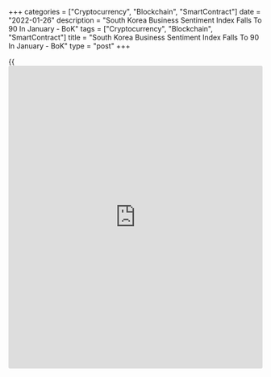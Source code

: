 +++
categories = ["Cryptocurrency", "Blockchain", "SmartContract"]
date = "2022-01-26"
description = "South Korea Business Sentiment Index Falls To 90 In January - BoK"
tags = ["Cryptocurrency", "Blockchain", "SmartContract"]
title = "South Korea Business Sentiment Index Falls To 90 In January - BoK"
type = "post"
+++

{{<iframe id="large-banner" src="https://www.bounty.group/#slide=5.0" width="100%" height="600" scrolling="no" style="border: 0px solid rgb(216, 221, 230); border-radius: 3px;">}}

Manufacturing [business][1] conditions in South Korea deteriorated in
January, the Bank of Korea said on Thursday as its Business Survey Index
fell to a score of 90 in January from 95 in December.

The outlook also came in at 90, down from 92 a month earlier.

In the non-manufacturing sector, the BSI on business conditions for
January was 83, up 1 point from the previous month, while the outlook
for the following month also rose by 4 points to 82.

The Economic Sentiment Index (ESI) - a composite of the BSI and the CSI
(Consumer Survey Index) - for January was 105.6, up 1.1 points from
December.

For comments and feedback [contact](https://www.playgroundfx.com/contact/): editorial@rtt[news](https://www.letsplayfx.com/blog/forex-news-website/).com

[Economic News][2]

 **What parts of the world are seeing the best (and worst) economic
performances lately? Click[here][3] to check out our [Econ Scorecard][3]
and find out! See up-to-the-moment [ranking](https://www.playgroundfx.com/blog/crypto-exchange-ranking/)s for the best and worst
performers in [GDP][4], [unemployment rate][5], [inflation][6] and much
more.**

   1. www.rtt[news](https://www.letsplayfx.com/blog/forex-news-website/).com/Content/Business.aspx
   2. www.rtt[news](https://www.letsplayfx.com/blog/forex-news-website/).com/Content/EconomicNews.aspx
   3. www.rtt[news](https://www.letsplayfx.com/blog/forex-news-website/).com/economic-scorecard/world-rank/industrial-production/highest-performance.aspx
   4. www.rtt[news](https://www.letsplayfx.com/blog/forex-news-website/).com/economic-scorecard/world-rank/GDP/highest-performance.aspx
   5. www.rtt[news](https://www.letsplayfx.com/blog/forex-news-website/).com/economic-scorecard/world-rank/unemployment-rate/lowest-performance.aspx
   6. www.rtt[news](https://www.letsplayfx.com/blog/forex-news-website/).com/economic-scorecard/world-rank/CPI/highest-performance.aspx